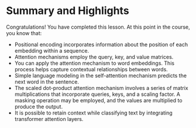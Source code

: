 # Summary and Highlights

Congratulations! You have completed this lesson. At this point in the course, you know that:

* Positional encoding incorporates information about the position of each embedding within a sequence.
* Attention mechanisms employ the query, key, and value matrices.
* You can apply the attention mechanism to word embeddings. This process helps capture contextual relationships between words.
* Simple language modeling in the self-attention mechanism predicts the next word in the sentence.
* The scaled dot-product attention mechanism involves a series of matrix multiplications that incorporate queries, keys, and a scaling factor. A masking operation may be employed, and the values are multiplied to produce the output.
* It is possible to retain context while classifying text by integrating transformer attention layers.

